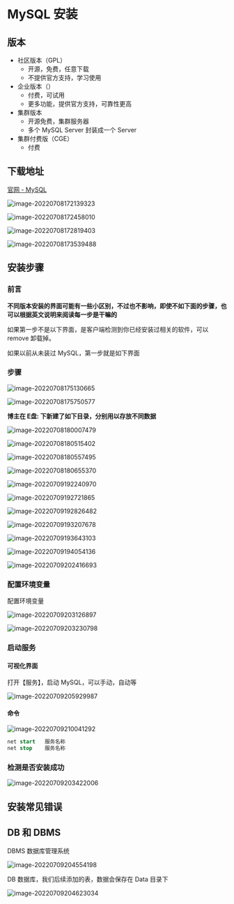 MySQL 安装
===

版本
---

- 社区版本（GPL）
    - 开源，免费，任意下载
    - 不提供官方支持，学习使用
- 企业版本（）
    - 付费，可试用
    - 更多功能，提供官方支持，可靠性更高
- 集群版本
    - 开源免费，集群服务器
    - 多个 MySQL Server 封装成一个 Server
- 集群付费版（CGE）
    - 付费



下载地址
---

[官网 - MySQL](https://www.mysql.com/)



![image-20220708172139323](https://attach.blog.wen7.online/image-20220708172139323.png)



![image-20220708172458010](https://attach.blog.wen7.online/image-20220708172458010.png)



![image-20220708172819403](https://attach.blog.wen7.online/image-20220708172819403.png)



![image-20220708173539488](https://attach.blog.wen7.online/image-20220708173539488.png)



安装步骤
---

### 前言

**不同版本安装的界面可能有一些小区别，不过也不影响，即使不如下面的步骤，也可以根据英文说明来阅读每一步是干嘛的**

如果第一步不是以下界面，是客户端检测到你已经安装过相关的软件，可以 remove 卸载掉。

如果以前从未装过 MySQL，第一步就是如下界面



### 步骤

![image-20220708175130665](https://attach.blog.wen7.online/image-20220708175130665.png)



![image-20220708175750577](https://attach.blog.wen7.online/image-20220708175750577.png)



**博主在 E盘: 下新建了如下目录，分别用以存放不同数据**

![image-20220708180007479](https://attach.blog.wen7.online/image-20220708180007479.png)

![image-20220708180515402](https://attach.blog.wen7.online/image-20220708180515402.png)

![image-20220708180557495](https://attach.blog.wen7.online/image-20220708180557495.png)



![image-20220708180655370](https://attach.blog.wen7.online/image-20220708180655370.png)



![image-20220709192240970](https://attach.blog.wen7.online/image-20220709192240970.png)



![image-20220709192721865](https://attach.blog.wen7.online/image-20220709192721865.png)

![image-20220709192826482](https://attach.blog.wen7.online/image-20220709192826482.png)



![image-20220709193207678](https://attach.blog.wen7.online/image-20220709193207678.png)



![image-20220709193643103](https://attach.blog.wen7.online/image-20220709193643103.png)



![image-20220709194054136](https://attach.blog.wen7.online/image-20220709194054136.png)



![image-20220709202416693](https://attach.blog.wen7.online/20220709202422.png)



### 配置环境变量

配置环境变量

![image-20220709203126897](https://attach.blog.wen7.online/20220709203127.png)

![image-20220709203230798](https://attach.blog.wen7.online/20220709203230.png)



### 启动服务

#### 可视化界面

打开【服务】，启动 MySQL，可以手动，自动等

![image-20220709205929987](https://attach.blog.wen7.online/20220709205930.png)



#### 命令

![image-20220709210041292](https://attach.blog.wen7.online/20220709210041.png)

```sql
net start	服务名称
net stop	服务名称
```



### 检测是否安装成功

![image-20220709203422006](https://attach.blog.wen7.online/20220709203422.png)



## 安装常见错误



## DB 和 DBMS

DBMS 数据库管理系统

![image-20220709204554198](https://attach.blog.wen7.online/20220709204554.png)



DB 数据库，我们后续添加的表，数据会保存在 Data 目录下

![image-20220709204623034](https://attach.blog.wen7.online/20220709204623.png)